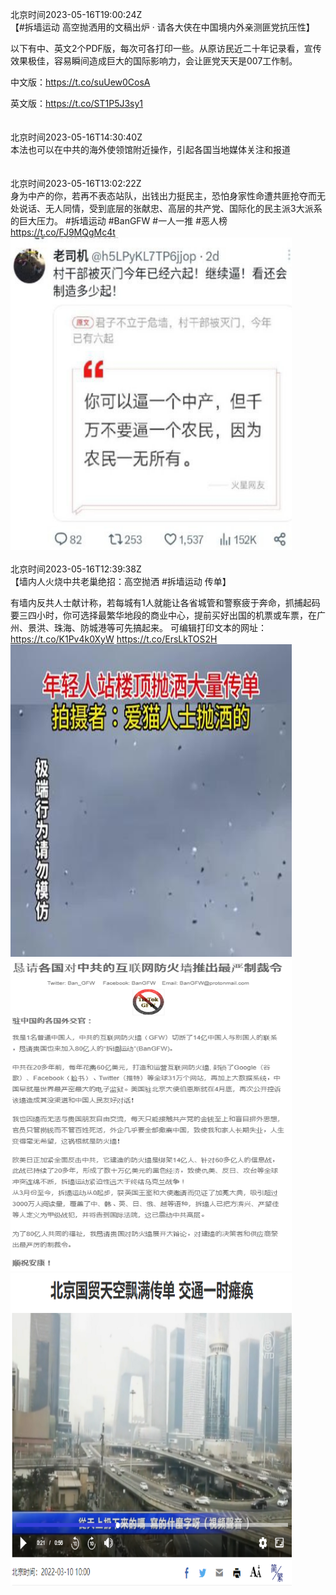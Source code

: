 北京时间2023-05-16T19:00:24Z<br>【#拆墙运动 高空抛洒用的文稿出炉 · 请各大侠在中国境内外亲测匪党抗压性】

以下有中、英文2个PDF版，每次可各打印一些。从原访民近二十年记录看，宣传效果极佳，容易瞬间造成巨大的国际影响力，会让匪党天天是007工作制。

中文版：https://t.co/suUew0CosA

英文版：https://t.co/ST1P5J3sy1<br><br><br>北京时间2023-05-16T14:30:40Z<br>本法也可以在中共的海外使领馆附近操作，引起各国当地媒体关注和报道<br><br><br>北京时间2023-05-16T13:02:22Z<br>身为中产的你，若再不表态站队，出钱出力挺民主，恐怕身家性命遭共匪抢夺而无处说话、无人同情，受到底层的张献忠、高层的共产党、国际化的民主派3大派系的巨大压力。 
 #拆墙运动 #BanGFW #一人一推  #恶人榜 https://t.co/FJ9MQgMc4t<br><img src='/temp/image/2023/u-Month-5/1658337067825520640_0.jpg' width='450' height='500'><br><br>北京时间2023-05-16T12:39:38Z<br>【墙内人火烧中共老巢绝招：高空抛洒 #拆墙运动 传单】

有墙内反共人士献计称，若每城有1人就能让各省城管和警察疲于奔命，抓捕起码要三四小时，你可选择最繁华地段的商业中心，提前买好出国的机票或车票，在广州、景洪、珠海、防城港等可先搞起来。
可编辑打印文本的网址：https://t.co/K1Pv4k0XyW https://t.co/ErsLkTOS2H<br><img src='/temp/image/2023/u-Month-5/1658331346815815681_0.jpg' width='450' height='500'><img src='/temp/image/2023/u-Month-5/1658331346815815681_1.jpg' width='450' height='500'><img src='/temp/image/2023/u-Month-5/1658331346815815681_2.jpg' width='450' height='500'><br><br>